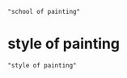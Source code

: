 ```query 2021-11-13 10:14
"school of painting"
```
# style of painting
```query 2021-11-16 13:18
"style of painting"
```